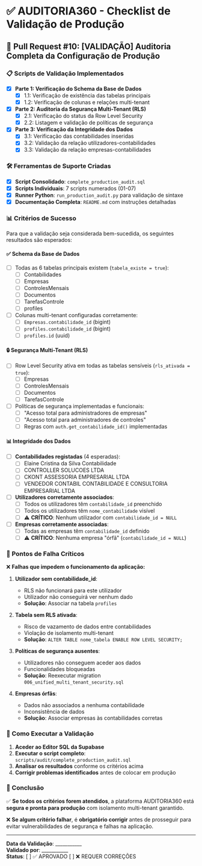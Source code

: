 # ✅ AUDITORIA360 - Checklist de Validação de Produção

## 🎯 Pull Request #10: [VALIDAÇÃO] Auditoria Completa da Configuração de Produção

### 📋 Scripts de Validação Implementados

- [x] **Parte 1: Verificação do Schema da Base de Dados**
  - [x] 1.1: Verificação de existência das tabelas principais
  - [x] 1.2: Verificação de colunas e relações multi-tenant

- [x] **Parte 2: Auditoria da Segurança Multi-Tenant (RLS)**  
  - [x] 2.1: Verificação do status da Row Level Security
  - [x] 2.2: Listagem e validação de políticas de segurança

- [x] **Parte 3: Verificação da Integridade dos Dados**
  - [x] 3.1: Verificação das contabilidades inseridas
  - [x] 3.2: Validação da relação utilizadores-contabilidades
  - [x] 3.3: Validação da relação empresas-contabilidades

### 🛠️ Ferramentas de Suporte Criadas

- [x] **Script Consolidado**: `complete_production_audit.sql`
- [x] **Scripts Individuais**: 7 scripts numerados (01-07)
- [x] **Runner Python**: `run_production_audit.py` para validação de sintaxe
- [x] **Documentação Completa**: `README.md` com instruções detalhadas

### 📊 Critérios de Sucesso

Para que a validação seja considerada bem-sucedida, os seguintes resultados são esperados:

#### ✅ Schema da Base de Dados
- [ ] Todas as 6 tabelas principais existem (`tabela_existe = true`):
  - [ ] Contabilidades
  - [ ] Empresas  
  - [ ] ControlesMensais
  - [ ] Documentos
  - [ ] TarefasControle
  - [ ] profiles

- [ ] Colunas multi-tenant configuradas corretamente:
  - [ ] `Empresas.contabilidade_id` (bigint)
  - [ ] `profiles.contabilidade_id` (bigint)
  - [ ] `profiles.id` (uuid)

#### 🔒 Segurança Multi-Tenant (RLS)
- [ ] Row Level Security ativa em todas as tabelas sensíveis (`rls_ativada = true`):
  - [ ] Empresas
  - [ ] ControlesMensais
  - [ ] Documentos
  - [ ] TarefasControle

- [ ] Políticas de segurança implementadas e funcionais:
  - [ ] "Acesso total para administradores de empresas" 
  - [ ] "Acesso total para administradores de controles"
  - [ ] Regras com `auth.get_contabilidade_id()` implementadas

#### 📊 Integridade dos Dados
- [ ] **Contabilidades registadas** (4 esperadas):
  - [ ] Elaine Cristina da Silva Contabilidade
  - [ ] CONTROLLER SOLUCOES LTDA
  - [ ] CKONT ASSESSORIA EMPRESARIAL LTDA
  - [ ] VENDEDOR CONTABIL CONTABILIDADE E CONSULTORIA EMPRESARIAL LTDA

- [ ] **Utilizadores corretamente associados**:
  - [ ] Todos os utilizadores têm `contabilidade_id` preenchido
  - [ ] Todos os utilizadores têm `nome_contabilidade` visível
  - [ ] ⚠️ **CRÍTICO**: Nenhum utilizador com `contabilidade_id = NULL`

- [ ] **Empresas corretamente associadas**:
  - [ ] Todas as empresas têm `contabilidade_id` definido
  - [ ] ⚠️ **CRÍTICO**: Nenhuma empresa "órfã" (`contabilidade_id = NULL`)

### 🚨 Pontos de Falha Críticos

❌ **Falhas que impedem o funcionamento da aplicação:**

1. **Utilizador sem contabilidade_id**: 
   - RLS não funcionará para este utilizador
   - Utilizador não conseguirá ver nenhum dado
   - **Solução**: Associar na tabela `profiles`

2. **Tabela sem RLS ativada**:
   - Risco de vazamento de dados entre contabilidades
   - Violação de isolamento multi-tenant
   - **Solução**: `ALTER TABLE nome_tabela ENABLE ROW LEVEL SECURITY;`

3. **Políticas de segurança ausentes**:
   - Utilizadores não conseguem aceder aos dados
   - Funcionalidades bloqueadas
   - **Solução**: Reexecutar migration `006_unified_multi_tenant_security.sql`

4. **Empresas órfãs**:
   - Dados não associados a nenhuma contabilidade
   - Inconsistência de dados
   - **Solução**: Associar empresas às contabilidades corretas

### 📝 Como Executar a Validação

1. **Aceder ao Editor SQL da Supabase**
2. **Executar o script completo**: `scripts/audit/complete_production_audit.sql`
3. **Analisar os resultados** conforme os critérios acima
4. **Corrigir problemas identificados** antes de colocar em produção

### 🎉 Conclusão

✅ **Se todos os critérios forem atendidos**, a plataforma AUDITORIA360 está **segura e pronta para produção** com isolamento multi-tenant garantido.

❌ **Se algum critério falhar**, é **obrigatório corrigir** antes de prosseguir para evitar vulnerabilidades de segurança e falhas na aplicação.

---

**Data da Validação**: ___________  
**Validado por**: ___________  
**Status**: [ ] ✅ APROVADO [ ] ❌ REQUER CORREÇÕES
